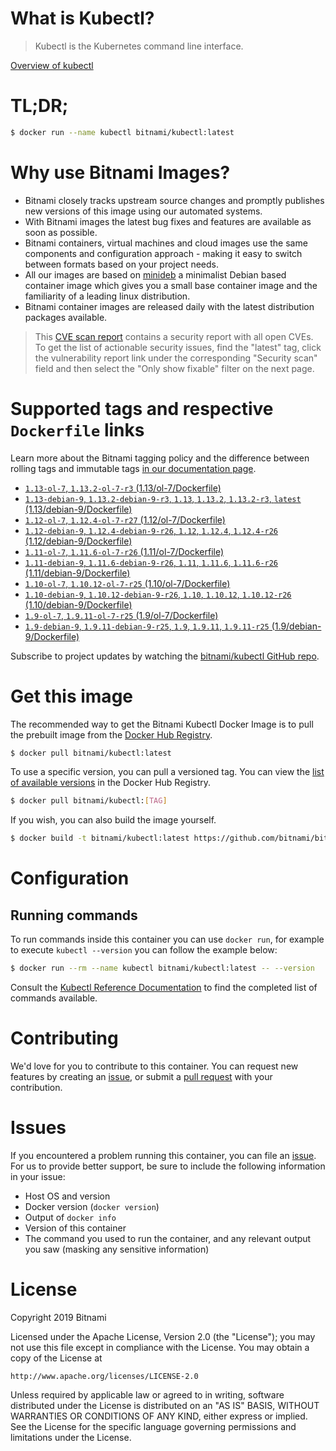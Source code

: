 
# What is Kubectl?

> Kubectl is the Kubernetes command line interface.

[Overview of kubectl](https://kubernetes.io/docs/reference/kubectl/overview/)

# TL;DR;

```bash
$ docker run --name kubectl bitnami/kubectl:latest
```

# Why use Bitnami Images?

* Bitnami closely tracks upstream source changes and promptly publishes new versions of this image using our automated systems.
* With Bitnami images the latest bug fixes and features are available as soon as possible.
* Bitnami containers, virtual machines and cloud images use the same components and configuration approach - making it easy to switch between formats based on your project needs.
* All our images are based on [minideb](https://github.com/bitnami/minideb) a minimalist Debian based container image which gives you a small base container image and the familiarity of a leading linux distribution.
* Bitnami container images are released daily with the latest distribution packages available.


> This [CVE scan report](https://quay.io/repository/bitnami/kubectl?tab=tags) contains a security report with all open CVEs. To get the list of actionable security issues, find the "latest" tag, click the vulnerability report link under the corresponding "Security scan" field and then select the "Only show fixable" filter on the next page.

# Supported tags and respective `Dockerfile` links

Learn more about the Bitnami tagging policy and the difference between rolling tags and immutable tags [in our documentation page](https://docs.bitnami.com/containers/how-to/understand-rolling-tags-containers/).


* [`1.13-ol-7`, `1.13.2-ol-7-r3` (1.13/ol-7/Dockerfile)](https://github.com/bitnami/bitnami-docker-kubectl/blob/1.13.2-ol-7-r3/1.13/ol-7/Dockerfile)
* [`1.13-debian-9`, `1.13.2-debian-9-r3`, `1.13`, `1.13.2`, `1.13.2-r3`, `latest` (1.13/debian-9/Dockerfile)](https://github.com/bitnami/bitnami-docker-kubectl/blob/1.13.2-debian-9-r3/1.13/debian-9/Dockerfile)
* [`1.12-ol-7`, `1.12.4-ol-7-r27` (1.12/ol-7/Dockerfile)](https://github.com/bitnami/bitnami-docker-kubectl/blob/1.12.4-ol-7-r27/1.12/ol-7/Dockerfile)
* [`1.12-debian-9`, `1.12.4-debian-9-r26`, `1.12`, `1.12.4`, `1.12.4-r26` (1.12/debian-9/Dockerfile)](https://github.com/bitnami/bitnami-docker-kubectl/blob/1.12.4-debian-9-r26/1.12/debian-9/Dockerfile)
* [`1.11-ol-7`, `1.11.6-ol-7-r26` (1.11/ol-7/Dockerfile)](https://github.com/bitnami/bitnami-docker-kubectl/blob/1.11.6-ol-7-r26/1.11/ol-7/Dockerfile)
* [`1.11-debian-9`, `1.11.6-debian-9-r26`, `1.11`, `1.11.6`, `1.11.6-r26` (1.11/debian-9/Dockerfile)](https://github.com/bitnami/bitnami-docker-kubectl/blob/1.11.6-debian-9-r26/1.11/debian-9/Dockerfile)
* [`1.10-ol-7`, `1.10.12-ol-7-r25` (1.10/ol-7/Dockerfile)](https://github.com/bitnami/bitnami-docker-kubectl/blob/1.10.12-ol-7-r25/1.10/ol-7/Dockerfile)
* [`1.10-debian-9`, `1.10.12-debian-9-r26`, `1.10`, `1.10.12`, `1.10.12-r26` (1.10/debian-9/Dockerfile)](https://github.com/bitnami/bitnami-docker-kubectl/blob/1.10.12-debian-9-r26/1.10/debian-9/Dockerfile)
* [`1.9-ol-7`, `1.9.11-ol-7-r25` (1.9/ol-7/Dockerfile)](https://github.com/bitnami/bitnami-docker-kubectl/blob/1.9.11-ol-7-r25/1.9/ol-7/Dockerfile)
* [`1.9-debian-9`, `1.9.11-debian-9-r25`, `1.9`, `1.9.11`, `1.9.11-r25` (1.9/debian-9/Dockerfile)](https://github.com/bitnami/bitnami-docker-kubectl/blob/1.9.11-debian-9-r25/1.9/debian-9/Dockerfile)

Subscribe to project updates by watching the [bitnami/kubectl GitHub repo](https://github.com/bitnami/bitnami-docker-kubectl).

# Get this image

The recommended way to get the Bitnami Kubectl Docker Image is to pull the prebuilt image from the [Docker Hub Registry](https://hub.docker.com/r/bitnami/kubectl).

```bash
$ docker pull bitnami/kubectl:latest
```

To use a specific version, you can pull a versioned tag. You can view the [list of available versions](https://hub.docker.com/r/bitnami/kubectl/tags/) in the Docker Hub Registry.

```bash
$ docker pull bitnami/kubectl:[TAG]
```

If you wish, you can also build the image yourself.

```bash
$ docker build -t bitnami/kubectl:latest https://github.com/bitnami/bitnami-docker-kubectl.git
```

# Configuration

## Running commands

To run commands inside this container you can use `docker run`, for example to execute `kubectl --version` you can follow the example below:

```bash
$ docker run --rm --name kubectl bitnami/kubectl:latest -- --version
```

Consult the [Kubectl Reference Documentation](https://kubernetes.io/docs/reference/generated/kubectl/kubectl-commands) to find the completed list of commands available.

# Contributing

We'd love for you to contribute to this container. You can request new features by creating an [issue](https://github.com/bitnami/bitnami-docker-kubectl/issues), or submit a [pull request](https://github.com/bitnami/bitnami-docker-kubectl/pulls) with your contribution.

# Issues

If you encountered a problem running this container, you can file an [issue](https://github.com/bitnami/bitnami-docker-kubectl/issues). For us to provide better support, be sure to include the following information in your issue:

- Host OS and version
- Docker version (`docker version`)
- Output of `docker info`
- Version of this container
- The command you used to run the container, and any relevant output you saw (masking any sensitive information)

# License

Copyright 2019 Bitnami

Licensed under the Apache License, Version 2.0 (the "License");
you may not use this file except in compliance with the License.
You may obtain a copy of the License at

    http://www.apache.org/licenses/LICENSE-2.0

Unless required by applicable law or agreed to in writing, software
distributed under the License is distributed on an "AS IS" BASIS,
WITHOUT WARRANTIES OR CONDITIONS OF ANY KIND, either express or implied.
See the License for the specific language governing permissions and
limitations under the License.
